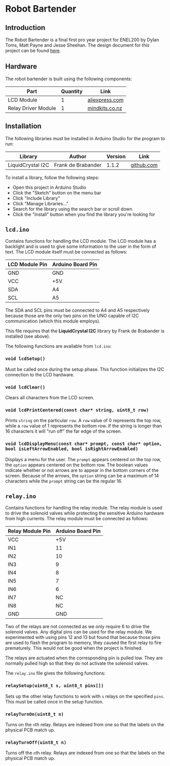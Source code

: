 # Robot Bartender

## Introduction

The Robot Bartender is a final first pro year project for ENEL200 by Dylan Toms, Matt Payne and Jesse Sheehan. The design document for this project can be found [here](https://ucliveac-my.sharepoint.com/:b:/g/personal/jps111_uclive_ac_nz/EQTACNtkXvNOix1AuEiEOE8Bzz9IzEP73t7XxjSLdWC8gQ?e=EXix7b).

## Hardware

The robot bartender is built using the following components:

| Part                | Quantity | Link                                                                                                                                             |
| ------------------- | -------- | ------------------------------------------------------------------------------------------------------------------------------------------------ |
| LCD Module          | 1        | [aliexpress.com](https://www.aliexpress.com/item/1PCS-LCD-module-Blue-screen-IIC-I2C-1602-for-arduino-1602-LCD-UNO-r3-mega2560/32763867041.html) |
| Relay Driver Module | 1        | [mindkits.co.nz](http://www.mindkits.co.nz/store/p/9318-8-Channel-Relay-Module-10A.aspx)                                                         |


## Installation

The following libraries must be installed in Arduino Studio for the program to run:

| Library            | Author             | Version | Link                                                             |
| ------------------ | ------------------ | ------- | ---------------------------------------------------------------- |
| LiquidCrystal I2C  | Frank de Brabander | 1.1.2   | [github.com](https://github.com/marcoschwartz/LiquidCrystal_I2C) |

To install a library, follow the following steps:

- Open this project in Arduino Studio
- Click the "Sketch" button on the menu bar
- Click "Include Library"
- Click "Manage Libraries..."
- Search for the library using the search bar or scroll down
- Click the "Install" button when you find the library you're looking for

## `lcd.ino`

Contains functions for handling the LCD module. The LCD module has a backlight and is used to give some information to the user in the form of text. The LCD module itself must be connected as follows:

| LCD Module Pin | Arduino Board Pin |
| ---------------| ----------------- |
| GND            | GND               |
| VCC            | +5V               |
| SDA            | A4                |
| SCL            | A5                |

The SDA and SCL pins must be connected to A4 and A5 respectively because those are the only two pins on the UNO capable of I2C communication (which this module employs).

This file requires that the **LiquidCrystal I2C** library by Frank de Brabander is installed (see above).

The following functions are available from `lcd.ino`:

### `void lcdSetup()`
Must be called once during the setup phase. This function initializes the I2C connection to the LCD hardware.


### `void lcdClear()`
Clears all characters from the LCD screen.


### `void lcdPrintCentered(const char* string, uint8_t row)`
Prints `string` on the particular `row`. A `row` value of 0 represents the top row, while a `row` value of 1 represents the bottom row. If the string is longer than 16 characters it will "run off" the far edge of the screen.

### `void lcdDisplayMenu(const char* prompt, const char* option, bool isLeftArrowEnabled, bool isRightArrowEnabled)`
Displays a menu for the user. The `prompt` appears centered on the top row, the `option` appears centered on the bottom row. The boolean values indicate whether or not arrows are to appear in the bottom corners of the screen. Because of the arrows, the `option` string can be a maximum of 14 characters while the `prompt` string can be the regular 16.

## `relay.ino`

Contains functions for handling the relay module. The relay module is used to drive the solenoid valves while protecting the sensitive Arduino hardware from high currents. The relay module must be connected as follows:

| Relay Module Pin | Arduino Board Pin |
| ---------------- | ----------------- |
| VCC              | +5V               |
| IN1              | 11                |
| IN2              | 10                |
| IN3              | 9                 |
| IN4              | 8                 |
| IN5              | 7                 |
| IN6              | 6                 |
| IN7              | NC                |
| IN8              | NC                |
| GND              | GND               |

Two of the relays are not connected as we only require 6 to drive the solenoid valves. Any digital pins can be used for the relay module. We experimented with using pins 12 and 13 but found that because those pins are used to flash the program to memory, they caused the first relay to fire prematurely. This would not be good when the project is finished.

The relays are actuated when the corresponding pin is pulled low. They are normally pulled high so that they do not activate the solenoid valves.

The `relay.ino` file gives the following functions:

### `relaySetup(uint8_t s, uint8_t pins[])`
Sets up the other relay functions to work with `s` relays on the specified `pins`. This must be called once in the setup function.

### `relayTurnOn(uint8_t n)`
Turns on the `n`th relay. Relays are indexed from one so that the labels on the physical PCB match up.

### `relayTurnOff(uint8_t n)`
Turns off the `n`th relay. Relays are indexed from one so that the labels on the physical PCB match up.
